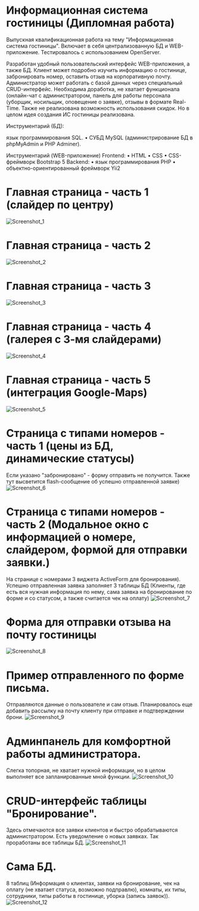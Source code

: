 # Информационная система гостиницы (Дипломная работа)
Выпускная квалификационная работа на тему "Информационная система гостиницы". Включает в себя централизованную БД и WEB-приложение. Тестировалось с использованием OpenServer.

Разработан удобный пользовательский интерфейс WEB-приложения, а также БД. 
Клиент может подробно изучить информацию о гостинице, забронировать номер, оставить отзыв на корпоративную почту. 
Администратор может работать с базой данных через специальный CRUD-интерфейс.
Необходима доработка, не хватает функционала (онлайн-чат с администратором, панель для работы персонала (уборщик, носильщик, оповещение о заявке), отзывы в формате Real-Time. Также не реализована возможность использования скидок. Но в целом идея создания ИС гостиницы реализована.

Инструментарий (БД): 
  
  язык программирования SQL. 
  • СУБД MySQL (администрирование БД в phpMyAdmin и PHP Adminer).

Инструментарий (WEB-приложение) 
  Frontend: 
    • HTML 
    • СSS 
    • CSS-фреймворк Bootstrap 5 
  Backend: 
    • язык программирования PHP 
    • объектно-ориентированный фреймворк Yii2

# Главная страница - часть 1 (слайдер по центру)
![Screenshot_1](https://user-images.githubusercontent.com/38008327/175290695-8e213469-0099-4b10-89b0-33fc7768698e.png)

# Главная страница - часть 2
![Screenshot_2](https://user-images.githubusercontent.com/38008327/175290708-f808ecdf-e587-481f-b986-d7fe5ed4fe87.png)

# Главная страница - часть 3
![Screenshot_3](https://user-images.githubusercontent.com/38008327/175290718-a2186213-64d1-4ab6-878e-4de1b8e55b6b.png)

# Главная страница - часть 4 (галерея с 3-мя слайдерами)
![Screenshot_4](https://user-images.githubusercontent.com/38008327/175290727-f39abf53-3e81-4971-a787-121220a0895a.png)

# Главная страница - часть 5 (интеграция Google-Maps)
![Screenshot_5](https://user-images.githubusercontent.com/38008327/175290751-7acaa2f1-2d66-46db-bd29-9d8dac6b495b.png)

# Страница с типами номеров - часть 1 (цены из БД, динамические статусы) 
Если указано "забронировано" - форму отправить не получится. Также тут высветится flash-сообщение об успешно отправленной заявке)
![Screenshot_6](https://user-images.githubusercontent.com/38008327/175290773-301034a7-0c0f-4690-8219-546a65686c43.png)

# Страница с типами номеров - часть 2 (Модальное окно с информацией о номере, слайдером, формой для отправки заявки.)
На странице с номерами 3 виджета ActiveForm для бронирования). Успешно отправленная заявка заполняет 3 таблицы БД (Клиенты, где есть вся нужная информация по нему, сама заявка на бронирование по форме и со статусом, а также считается чек на оплату)
![Screenshot_7](https://user-images.githubusercontent.com/38008327/175290785-08e16cca-38e6-447c-bf47-0f54d15c2f9c.png)

# Форма для отправки отзыва на почту гостиницы
![Screenshot_8](https://user-images.githubusercontent.com/38008327/175290791-3adbccd0-9a66-4b73-af08-73397f1edc73.png)

# Пример отправленного по форме письма. 
Отправляются данные о пользователе и сам отзыв. Планировалось еще добавить рассылку на почту клиенту при отправке и подтверждении брони.
![Screenshot_9](https://user-images.githubusercontent.com/38008327/175290799-287d8f36-218d-4da4-9d1d-55f1fd70a9a0.png)

# Админпанель для комфортной работы администратора. 
Слегка топорная, не хватает нужной информации, но в целом выполняет все запланированные мной функции.
![Screenshot_10](https://user-images.githubusercontent.com/38008327/175290806-d8a9ad6a-5285-4c2c-a612-9c2d2b20bf82.png)

# CRUD-интерфейс таблицы "Бронирование". 
Здесь отмечаются все заявки клиентов и быстро обрабатываются администратором. Есть уведомление о новых заявках. Так проработаны все таблицы БД.
![Screenshot_11](https://user-images.githubusercontent.com/38008327/175290811-3275a073-eab8-4e86-ab21-53e71b97e167.png)

# Сама БД. 
8 таблиц (Информация о клиентах, заявки на бронирование, чек на оплату (не хватает статуса, возможно подправлю), комнаты, их типы, сотрудники, типы работы в гостинице, уборка (запись заявок)).
![Screenshot_12](https://user-images.githubusercontent.com/38008327/175318241-61ac9bb4-0cbf-4d2e-a138-774e4add4eee.png)
